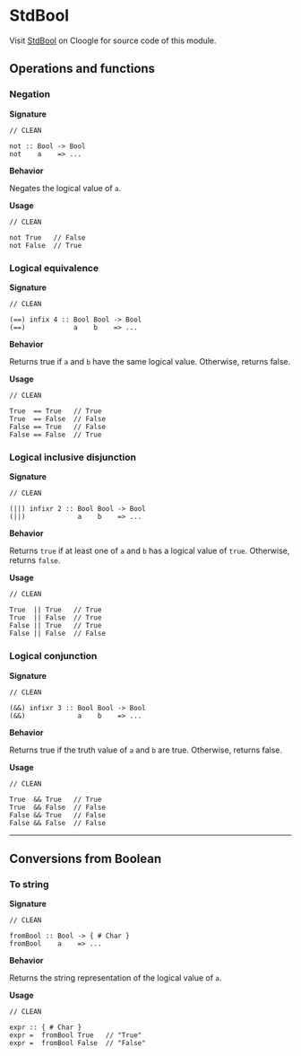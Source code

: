 # StdBool

Visit [StdBool](https://cloogle.org/src/#base-stdenv/StdBool;icl;line=1) on Cloogle for source code of this module.

## Operations and functions

### Negation

**Signature**

```
// CLEAN

not :: Bool -> Bool
not    a    => ...
```

**Behavior**

Negates the logical value of `a`.

**Usage**

```
// CLEAN

not True   // False
not False  // True
```

### Logical equivalence

**Signature**

```
// CLEAN

(==) infix 4 :: Bool Bool -> Bool
(==)            a    b    => ...
```

**Behavior**

Returns true if `a` and `b` have the same logical value.
Otherwise, returns false.

**Usage**

```
// CLEAN

True  == True   // True
True  == False  // False
False == True   // False
False == False  // True
```

### Logical inclusive disjunction

**Signature**

```
// CLEAN

(||) infixr 2 :: Bool Bool -> Bool
(||)             a    b    => ...
```

**Behavior**

Returns `true` if at least one of `a` and `b` has a logical value of `true`. 
Otherwise, returns `false`.

**Usage**

```
// CLEAN

True  || True   // True
True  || False  // True
False || True   // True
False || False  // False
```

### Logical conjunction

**Signature**

```
// CLEAN

(&&) infixr 3 :: Bool Bool -> Bool
(&&)             a    b    => ...
```

**Behavior**

Returns true if the truth value of `a` and `b` are true.
Otherwise, returns false.

**Usage**

```
// CLEAN

True  && True   // True
True  && False  // False
False && True   // False
False && False  // False
```

---

## Conversions from Boolean

### To string

**Signature**

```
// CLEAN

fromBool :: Bool -> { # Char }
fromBool    a    => ...
```

**Behavior**

Returns the string representation of the logical value of `a`.

**Usage**

```
// CLEAN

expr :: { # Char }
expr =  fromBool True   // "True"
expr =  fromBool False  // "False"
```
